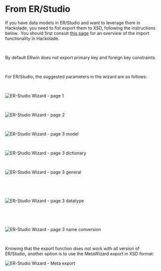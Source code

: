 # From ER/Studio

If you have data models in ER/Studio and want to leverage them in Hackolade, you need to fist export them to XSD, following the instructions below.&nbsp; You should first consult [this page](<XSDoflogicalmodels.md>) for an overview of the import functionality in Hackolade.

&nbsp;

By default ERwin does not export primary key and foreign key constraints. &nbsp;

&nbsp;

For ER/Studio, the suggested parameters in the wizard are as follows:

&nbsp;

![ER-Studio Wizard - page 1](<lib/ER-Studio%20Wizard%20-%20page%201.png>)

&nbsp;

![ER-Studio Wizard - page 2](<lib/ER-Studio%20Wizard%20-%20page%202.png>)

&nbsp;

![ER-Studio Wizard - page 3 model](<lib/ER-Studio%20Wizard%20-%20page%203%20model.png>)

&nbsp;

![ER-Studio Wizard - page 3 dictionary](<lib/ER-Studio%20Wizard%20-%20page%203%20dictionary.png>)

&nbsp;

![ER-Studio Wizard - page 3 general](<lib/ER-Studio%20Wizard%20-%20page%203%20general.png>)

&nbsp;

&nbsp;

![ER-Studio Wizard - page 3 datatype](<lib/ER-Studio%20Wizard%20-%20page%203%20datatype.png>)

&nbsp;

&nbsp;

![ER-Studio Wizard - page 3 name conversion](<lib/ER-Studio%20Wizard%20-%20page%203%20name%20conversion.png>)

&nbsp;

Knowing that the export function does not work with all version of ER/Studio, another option is to use the MetaWizard export in XSD format:

![ER-Studio Wizard - Meta export](<lib/ER-Studio%20Wizard%20-%20Meta%20export.png>)

